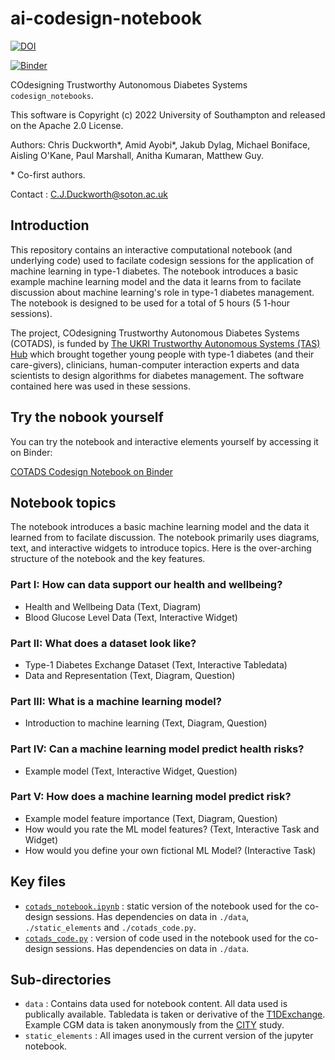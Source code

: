 # ai-codesign-notebook

[![DOI](https://zenodo.org/badge/472441450.svg)](https://zenodo.org/badge/latestdoi/472441450) 

[![Binder](https://mybinder.org/badge_logo.svg)](https://mybinder.org/v2/gh/soton-hub/ai-codesign-notebook/main?labpath=cotads_notebook.ipynb)

COdesigning Trustworthy Autonomous Diabetes Systems `codesign_notebooks`.

This software is Copyright (c) 2022 University of Southampton and released on the Apache 2.0 License.

Authors: Chris Duckworth\*, Amid Ayobi\*, Jakub Dylag, Michael Boniface, Aisling O'Kane, Paul Marshall, Anitha Kumaran, Matthew Guy.

\* Co-first authors.

Contact : C.J.Duckworth@soton.ac.uk

## Introduction

This repository contains an interactive computational notebook (and underlying code) used to facilate codesign sessions for the application of machine learning in type-1 diabetes. The notebook introduces a basic example machine learning model and the data it learns from to facilate discussion about machine learning's role in type-1 diabetes management. The notebook is designed to be used for a total of 5 hours (5 1-hour sessions). 

The project, COdesigning Trustworthy Autonomous Diabetes Systems (COTADS), is funded by [The UKRI Trustworthy Autonomous Systems (TAS) Hub](https://www.tas.ac.uk/) which brought together young people with type-1 diabetes (and their care-givers), clinicians, human-computer interaction experts and data scientists to design algorithms for diabetes management. The software contained here was used in these sessions.

## Try the nobook yourself

You can try the notebook and interactive elements yourself by accessing it on Binder:

[COTADS Codesign Notebook on Binder](https://mybinder.org/v2/gh/soton-hub/ai-codesign-notebook/HEAD?labpath=cotads_notebook.ipynb)

## Notebook topics

The notebook introduces a basic machine learning model and the data it learned from to facilate discussion. The notebook primarily uses diagrams, text, and interactive widgets to introduce topics. 
Here is the over-arching structure of the notebook and the key features.

### Part I: How can data support our health and wellbeing?
- Health and Wellbeing Data (Text, Diagram)
- Blood Glucose Level Data (Text, Interactive Widget)

### Part II: What does a dataset look like?
- Type-1 Diabetes Exchange Dataset (Text, Interactive Tabledata)
- Data and Representation (Text, Diagram, Question)

### Part III: What is a machine learning model?
- Introduction to machine learning (Text, Diagram, Question)

### Part IV: Can a machine learning model predict health risks?
- Example model (Text, Interactive Widget, Question)

### Part V: How does a machine learning model predict risk?
- Example model feature importance (Text, Diagram, Question)
- How would you rate the ML model features? (Text, Interactive Task and Widget) 
- How would you define your own fictional ML Model? (Interactive Task)

## Key files 

- [`cotads_notebook.ipynb`](./cotads_notebook.ipynb) : static version of the notebook used for the co-design sessions. Has dependencies on data in `./data`,  `./static_elements` and `./cotads_code.py`.
- [`cotads_code.py`](./cotads_code.py) : version of code used in the notebook used for the co-design sessions. Has dependencies on data in `./data`. 

## Sub-directories

- `data` : Contains data used for notebook content. All data used is publically available. Tabledata is taken or derivative of the [T1DExchange](https://t1dexchange.org/). Example CGM data is taken anonymously from the [CITY](https://clinicaltrials.gov/ct2/show/NCT03263494) study.
- `static_elements` : All images used in the current version of the jupyter notebook.
